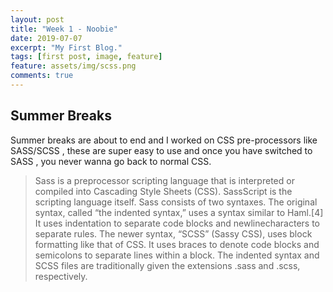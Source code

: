 ```yaml
---
layout: post
title: "Week 1 - Noobie"
date: 2019-07-07
excerpt: "My First Blog."
tags: [first post, image, feature]
feature: assets/img/scss.png
comments: true
---
```


## Summer Breaks

Summer breaks are about to end and I worked on CSS pre-processors like SASS/SCSS , these are super easy to use and once you have switched to SASS , you never wanna go back to normal CSS.

>Sass is a preprocessor scripting language that is interpreted or compiled into Cascading Style Sheets (CSS). SassScript is the scripting language itself. Sass consists of two syntaxes. The original syntax, called “the indented syntax,” uses a syntax similar to Haml.[4] It uses indentation to separate code blocks and newlinecharacters to separate rules. The newer syntax, “SCSS” (Sassy CSS), uses block formatting like that of CSS. It uses braces to denote code blocks and semicolons to separate lines within a block. The indented syntax and SCSS files are traditionally given the extensions .sass and .scss, respectively.
